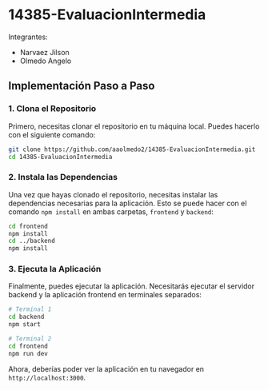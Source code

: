 # 14385-EvaluacionIntermedia

Integrantes:

- Narvaez Jilson
- Olmedo Angelo

## Implementación Paso a Paso

### 1. Clona el Repositorio

Primero, necesitas clonar el repositorio en tu máquina local. Puedes hacerlo con el siguiente comando:

```bash
git clone https://github.com/aaolmedo2/14385-EvaluacionIntermedia.git
cd 14385-EvaluacionIntermedia
```

### 2. Instala las Dependencias

Una vez que hayas clonado el repositorio, necesitas instalar las dependencias necesarias para la aplicación. Esto se puede hacer con el comando `npm install` en ambas carpetas, `frontend` y `backend`:

```bash
cd frontend
npm install
cd ../backend
npm install
```

### 3. Ejecuta la Aplicación

Finalmente, puedes ejecutar la aplicación. Necesitarás ejecutar el servidor backend y la aplicación frontend en terminales separados:

```bash
# Terminal 1
cd backend
npm start

# Terminal 2
cd frontend
npm run dev
```

Ahora, deberías poder ver la aplicación en tu navegador en `http://localhost:3000`.

